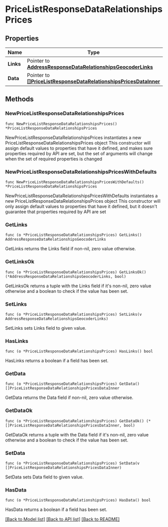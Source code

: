 # PriceListResponseDataRelationshipsPrices

## Properties

Name | Type | Description | Notes
------------ | ------------- | ------------- | -------------
**Links** | Pointer to [**AddressResponseDataRelationshipsGeocoderLinks**](AddressResponseDataRelationshipsGeocoderLinks.md) |  | [optional] 
**Data** | Pointer to [**[]PriceListResponseDataRelationshipsPricesDataInner**](PriceListResponseDataRelationshipsPricesDataInner.md) |  | [optional] 

## Methods

### NewPriceListResponseDataRelationshipsPrices

`func NewPriceListResponseDataRelationshipsPrices() *PriceListResponseDataRelationshipsPrices`

NewPriceListResponseDataRelationshipsPrices instantiates a new PriceListResponseDataRelationshipsPrices object
This constructor will assign default values to properties that have it defined,
and makes sure properties required by API are set, but the set of arguments
will change when the set of required properties is changed

### NewPriceListResponseDataRelationshipsPricesWithDefaults

`func NewPriceListResponseDataRelationshipsPricesWithDefaults() *PriceListResponseDataRelationshipsPrices`

NewPriceListResponseDataRelationshipsPricesWithDefaults instantiates a new PriceListResponseDataRelationshipsPrices object
This constructor will only assign default values to properties that have it defined,
but it doesn't guarantee that properties required by API are set

### GetLinks

`func (o *PriceListResponseDataRelationshipsPrices) GetLinks() AddressResponseDataRelationshipsGeocoderLinks`

GetLinks returns the Links field if non-nil, zero value otherwise.

### GetLinksOk

`func (o *PriceListResponseDataRelationshipsPrices) GetLinksOk() (*AddressResponseDataRelationshipsGeocoderLinks, bool)`

GetLinksOk returns a tuple with the Links field if it's non-nil, zero value otherwise
and a boolean to check if the value has been set.

### SetLinks

`func (o *PriceListResponseDataRelationshipsPrices) SetLinks(v AddressResponseDataRelationshipsGeocoderLinks)`

SetLinks sets Links field to given value.

### HasLinks

`func (o *PriceListResponseDataRelationshipsPrices) HasLinks() bool`

HasLinks returns a boolean if a field has been set.

### GetData

`func (o *PriceListResponseDataRelationshipsPrices) GetData() []PriceListResponseDataRelationshipsPricesDataInner`

GetData returns the Data field if non-nil, zero value otherwise.

### GetDataOk

`func (o *PriceListResponseDataRelationshipsPrices) GetDataOk() (*[]PriceListResponseDataRelationshipsPricesDataInner, bool)`

GetDataOk returns a tuple with the Data field if it's non-nil, zero value otherwise
and a boolean to check if the value has been set.

### SetData

`func (o *PriceListResponseDataRelationshipsPrices) SetData(v []PriceListResponseDataRelationshipsPricesDataInner)`

SetData sets Data field to given value.

### HasData

`func (o *PriceListResponseDataRelationshipsPrices) HasData() bool`

HasData returns a boolean if a field has been set.


[[Back to Model list]](../README.md#documentation-for-models) [[Back to API list]](../README.md#documentation-for-api-endpoints) [[Back to README]](../README.md)


